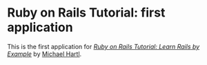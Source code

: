   # Ruby on Rails Tutorial: first application
  This is the first application for
  [*Ruby on Rails Tutorial: Learn Rails by Example*](http://railstutorial.org/)
  by [Michael Hartl](http://michaelhartl.com/).

